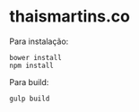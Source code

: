 # thaismartins.co

Para instalação:

```
bower install
npm install
```

Para build:

```
gulp build
```